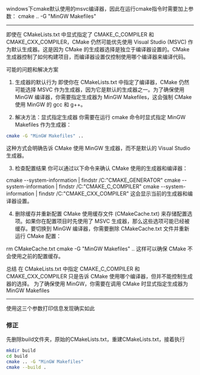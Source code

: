 windows下cmake默认使用的msvc编译器，因此在运行cmake指令时需要加上参数：
cmake .. -G "MinGW Makefiles"

---
 
即使在 CMakeLists.txt 中显式指定了 CMAKE_C_COMPILER 和 CMAKE_CXX_COMPILER，CMake 仍然可能优先使用 Visual Studio (MSVC) 作为默认生成器。这是因为 CMake 的生成器选择是独立于编译器设置的。CMake 生成器控制了如何构建项目，而编译器设置仅控制使用哪个编译器来编译代码。

可能的问题和解决方案
1. 生成器的默认行为
即使你在 CMakeLists.txt 中指定了编译器，CMake 仍然可能选择 MSVC 作为生成器，因为它是默认的生成器之一。为了确保使用 MinGW 编译器，你需要指定生成器为 MinGW Makefiles，这会强制 CMake 使用 MinGW 的 gcc 和 g++。

2. 解决方法：显式指定生成器
你需要在运行 cmake 命令时显式指定 MinGW Makefiles 作为生成器：
```bash
cmake -G "MinGW Makefiles" ..
```
这种方式会明确告诉 CMake 使用 MinGW 生成器，而不是默认的 Visual Studio 生成器。

3. 检查配置结果
你可以通过以下命令来确认 CMake 使用的生成器和编译器：

cmake --system-information | findstr /C:"CMAKE_GENERATOR"
cmake --system-information | findstr /C:"CMAKE_C_COMPILER"
cmake --system-information | findstr /C:"CMAKE_CXX_COMPILER"
这会显示当前的生成器和编译器设置。

4. 删除缓存并重新配置
CMake 使用缓存文件 (CMakeCache.txt) 来存储配置选项。如果你在配置项目时先使用了 MSVC 生成器，那么这些选项可能已经被缓存。要切换到 MinGW 编译器，你需要删除 CMakeCache.txt 文件并重新运行 CMake 配置：

rm CMakeCache.txt
cmake -G "MinGW Makefiles" ..
这样可以确保 CMake 不会使用之前的配置缓存。

总结
在 CMakeLists.txt 中指定 CMAKE_C_COMPILER 和 CMAKE_CXX_COMPILER 只是告诉 CMake 使用哪个编译器，但并不能控制生成器的选择。
为了确保使用 MinGW，你需要在调用 CMake 时显式指定生成器为 MinGW Makefiles

---

使用这三个参数打印信息发现确实如此

### 修正
先删除build文件夹，原始的CMakeLists.txt，重建CMakeLists.txt，接着执行
```bash
mkdir build
cd build
cmake .. -G "MinGW Makefiles"
cmake --build .
```

